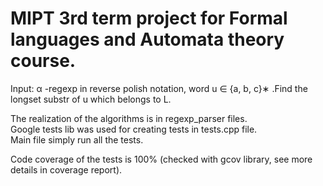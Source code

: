 # MIPT 3rd term project for Formal languages and Automata theory course.
Input: α -regexp in reverse polish notation, word u ∈ {a, b, c}∗ .Find the longset substr of u which belongs to L.  

The realization of the algorithms is in regexp_parser files.  
Google tests lib was used for creating tests in tests.cpp file.  
Main file simply run all the tests.  
  
  
Code coverage of the tests is 100% (checked with gcov library, see more details in coverage report).
